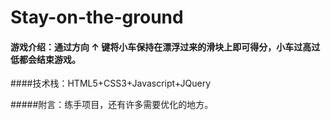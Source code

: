 # Stay-on-the-ground
#### 游戏介绍：通过方向 ↑ 键将小车保持在漂浮过来的滑块上即可得分，小车过高过低都会结束游戏。

####技术栈：HTML5+CSS3+Javascript+JQuery

#####附言：练手项目，还有许多需要优化的地方。